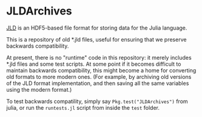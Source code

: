 # JLDArchives

[JLD](https://github.com/JuliaLang/JLD.jl) is an HDF5-based file format for storing data for the Julia language.

This is a repository of old *.jld files, useful for ensuring that we preserve backwards compatibility.

At present, there is no "runtime" code in this repository: it merely includes *.jld files and some test scripts.
At some point if it becomes difficult to maintain backwards compatibility, this might become a home
for converting old formats to more modern ones.
(For example, by archiving old versions of the JLD format implementation, and then saving all the same
variables using the modern format.)

To test backwards compatility, simply say `Pkg.test("JLDArchives")` from julia,
or run the `runtests.jl` script from inside the `test` folder.
